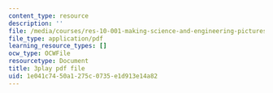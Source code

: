 ```yaml
---
content_type: resource
description: ''
file: /media/courses/res-10-001-making-science-and-engineering-pictures-a-practical-guide-to-presenting-your-work-spring-2016/1e041c7450a1275c0735e1d913e14a82_YPZ-Cizsh2I.pdf
file_type: application/pdf
learning_resource_types: []
ocw_type: OCWFile
resourcetype: Document
title: 3play pdf file
uid: 1e041c74-50a1-275c-0735-e1d913e14a82
---
```

